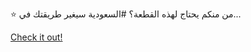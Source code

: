 ⭐ من منكم يحتاج لهذه القطعة؟ #السعودية سيغير طريقتك في...

[Check it out!](https://www.facebook.com/share/17TW2PL6Tj/)